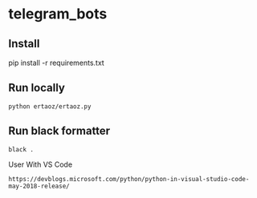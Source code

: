 # telegram_bots

## Install

  pip install -r requirements.txt
  
## Run locally 

    python ertaoz/ertaoz.py
    
    
## Run black formatter 

    black .


User With VS Code

    https://devblogs.microsoft.com/python/python-in-visual-studio-code-may-2018-release/
